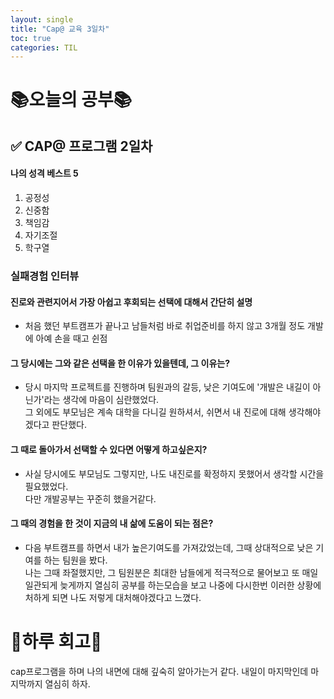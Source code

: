```yaml
---
layout: single
title: "Cap@ 교육 3일차"
toc: true
categories: TIL
---
```


# 📚오늘의 공부📚
## ✅ CAP@ 프로그램 2일차    
#### 나의 성격 베스트 5
1. 공정성
2. 신중함
3. 책임감
4. 자기조절
5. 학구열

### 실패경험 인터뷰
#### 진로와 관련지어서 가장 아쉽고 후회되는 선택에 대해서 간단히 설명
- 처음 했던 부트캠프가 끝나고 남들처럼 바로 취업준비를 하지 않고 3개월 정도 개발에 아예 손을 때고 쉰점
#### 그 당시에는 그와 같은 선택을 한 이유가 있을텐데, 그 이유는?
- 당시 마지막 프로젝트를 진행하며 팀원과의 갈등, 낮은 기여도에 '개발은 내길이 아닌가'라는 생각에 마음이 심란했었다.     
그 외에도 부모님은 계속 대학을 다니길 원하셔서, 쉬면서 내 진로에 대해 생각해야겠다고 판단했다.
#### 그 때로 돌아가서 선택할 수 있다면 어떻게 하고싶은지?
- 사실 당시에도 부모님도 그렇지만, 나도 내진로를 확정하지 못했어서 생각할 시간을 필요했었다.     
다만 개발공부는 꾸준히 했을거같다.
#### 그 때의 경험을 한 것이 지금의 내 삶에 도움이 되는 점은?
- 다음 부트캠프를 하면서 내가 높은기여도를 가져갔었는데, 그때 상대적으로 낮은 기여를 하는 팀원을 봤다.   
나는 그때 좌절했지만, 그 팀원분은 최대한 남들에게 적극적으로 물어보고 또 매일 일관되게 늦게까지 열심히 공부를 하는모습을 보고 나중에 다시한번 이러한 상황에 처하게 되면 나도 저렇게 대처해야겠다고 느꼈다.  

# 🎯하루 회고🎯
cap프로그램을 하며 나의 내면에 대해 깊숙히 알아가는거 같다. 내일이 마지막인데 마지막까지 열심히 하자.
